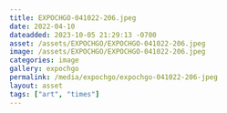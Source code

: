 ```yaml
---
title: EXPOCHGO-041022-206.jpeg
date: 2022-04-10
dateadded: 2023-10-05 21:29:13 -0700
asset: /assets/EXPOCHGO/EXPOCHGO-041022-206.jpeg
image: /assets/EXPOCHGO/EXPOCHGO-041022-206.jpeg
categories: image
gallery: expochgo
permalink: /media/expochgo/expochgo-041022-206-jpeg
layout: asset
tags: ["art", "times"]
--- 
```

